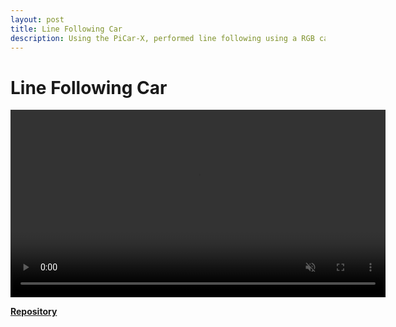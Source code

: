```yaml
---
layout: post
title: Line Following Car
description: Using the PiCar-X, performed line following using a RGB camera and 3-chanel grayscale sensor.
---
```


Line Following Car
=========

<div style="text-align: center;">
  <video width="600" autoplay muted loop playsinline preload="auto" controls>
    <source src="{{ '/assets/Line_follow_compressed.mp4' | relative_url }}" type="video/mp4">
    Your browser does not support the video tag.
  </video>
</div>


[**Repository**](https://github.com/goddardjer/RobotSystems)